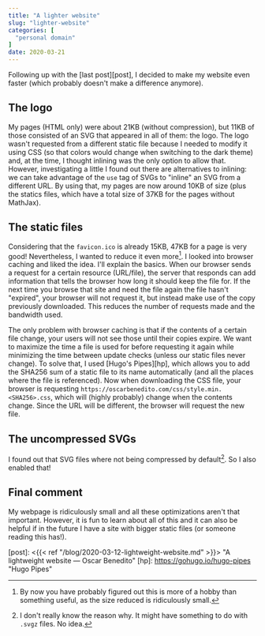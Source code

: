 ```yaml
---
title: "A lighter website"
slug: "lighter-website"
categories: [
  "personal domain"
]
date: 2020-03-21
---
```


Following up with the [last post][post], I decided to make my website even
faster (which probably doesn't make a difference anymore).

## The logo

My pages (HTML only) were about 21KB (without compression), but 11KB of those
consisted of an SVG that appeared in all of them: the logo. The logo wasn't
requested from a different static file because I needed to modify it using CSS
(so that colors would change when switching to the dark theme) and, at the time,
I thought inlining was the only option to allow that. However, investigating a
little I found out there are alternatives to inlining: we can take advantage of
the `use` tag of SVGs to "inline" an SVG from a different URL. By using that, my
pages are now around 10KB of size (plus the statics files, which have a total
size of 37KB for the pages without MathJax).

## The static files

Considering that the `favicon.ico` is already 15KB, 47KB for a page is very
good! Nevertheless, I wanted to reduce it even more[^fun]. I looked into browser
caching and liked the idea. I'll explain the basics. When our browser sends a
request for a certain resource (URL/file), the server that responds can add
information that tells the browser how long it should keep the file for. If the
next time you browse that site and need the file again the file hasn't
"expired", your browser will not request it, but instead make use of the copy
previously downloaded. This reduces the number of requests made and the
bandwidth used.

[^fun]: By now you have probably figured out this is more of a hobby than
  something useful, as the size reduced is ridiculously small.

The only problem with browser caching is that if the contents of a certain file
change, your users will not see those until their copies expire. We want to
maximize the time a file is used for before requesting it again while minimizing
the time between update checks (unless our static files never change). To solve
that, I used [Hugo's Pipes][hp], which allows you to add the SHA256 sum of a
static file to its name automatically (and all the places where the file is
referenced). Now when downloading the CSS file, your browser is requesting
`https://oscarbenedito.com/css/style.min.<SHA256>.css`, which will (highly
probably) change when the contents change. Since the URL will be different, the
browser will request the new file.

## The uncompressed SVGs

I found out that SVG files where not being compressed by default[^reason]. So I
also enabled that!

[^reason]: I don't really know the reason why. It might have something to do
  with `.svgz` files. No idea.

## Final comment

My webpage is ridiculously small and all these optimizations aren't that
important. However, it is fun to learn about all of this and it can also be
helpful if in the future I have a site with bigger static files (or someone
reading this has!).


[post]: <{{< ref "/blog/2020-03-12-lightweight-website.md" >}}> "A lightweight website — Oscar Benedito"
[hp]: <https://gohugo.io/hugo-pipes> "Hugo Pipes"
